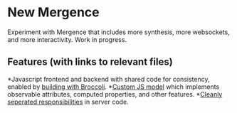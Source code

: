 # New Mergence

Experiment with Mergence that includes more synthesis, more websockets, and more interactivity. Work in progress.

## Features (with links to relevant files)

*Javascript frontend and backend with shared code for consistency, enabled by [building with Broccoli](app/config/Brocfile.coffee).
*[Custom JS model](app/common/model.coffee) which implements observable attributes, computed properties, and other features.
*[Cleanly seperated responsibilities](app/initializers) in server code.
